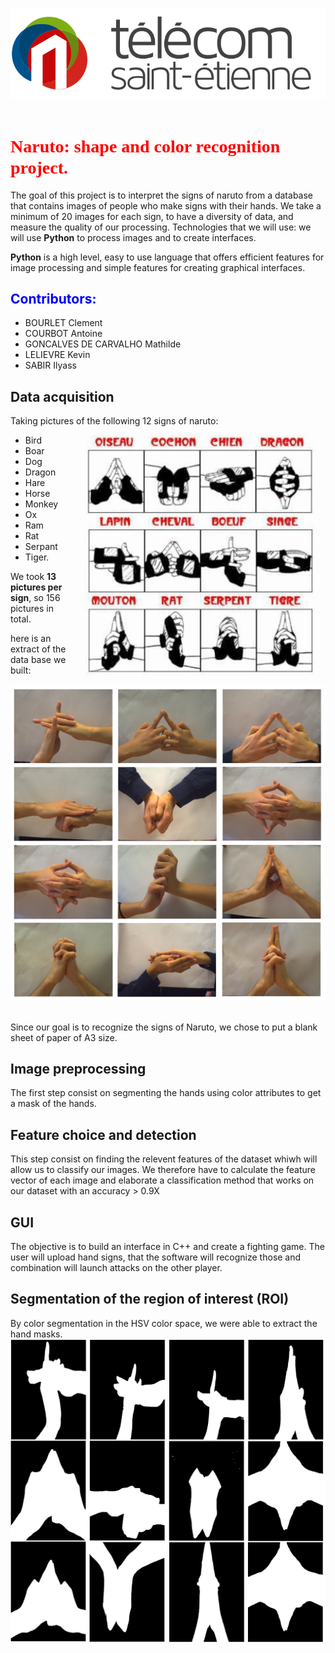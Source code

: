 ![Alt text](https://github.com/CourbotA/Naruto/blob/main/logo.svg)
<img scr="https://github.com/CourbotA/Naruto/blob/main/logo.svg">
# <span style="color:red; font-family: 'Bebas Neue';">Naruto: shape and color recognition project.</span>

The goal of this project is to interpret the signs of naruto from a database that contains images of people who make signs with their hands.
We take a minimum of 20 images for each sign, to have a diversity of data, and measure the quality of our processing.
Technologies that we will use:
we will use **Python** to process images and to create interfaces.

**Python** is a high level, easy to use language that offers efficient features for image processing and simple features for creating graphical interfaces.

##  <span style="color:blue">Contributors:</span>
- BOURLET Clement
- COURBOT Antoine
- GONCALVES DE CARVALHO Mathilde
- LELIEVRE Kevin
- SABIR Ilyass

## Data acquisition
Taking pictures of the following 12 signs of naruto: 
<img align="right" alt="coding" width="400" src="https://github.com/CourbotA/Naruto/blob/main/narutoSignes.jpg">
*  Bird
*  Boar
*  Dog
*  Dragon
*  Hare
*  Horse
*  Monkey
*  Ox
*  Ram
*  Rat
*  Serpant
*  Tiger.

We took **13 pictures per sign**, so 156 pictures in total.

here is an extract of the data base we built: 

![Alt text](https://github.com/CourbotA/Naruto/blob/main/extrait_BDD.png)
<img scr="https://github.com/CourbotA/Naruto/blob/main/extrait_BDD.png">

Since our goal is to recognize the signs of Naruto, we chose to put a blank sheet of paper of A3 size.

## Image preprocessing
The first step consist on segmenting the hands using color attributes to get a mask of the hands.

## Feature choice and detection
This step consist on finding the relevent features of the dataset whiwh will allow us to classify our images.
We therefore have to calculate the feature vector of each image and elaborate a classification method that works on our dataset 
with an accuracy > 0.9X

## GUI
The objective is to build an interface in C++ and create a fighting game.
The user will upload hand signs, that the software will recognize those and combination will launch attacks on the other player.
## Segmentation of the region of interest (**ROI**)
By color segmentation in the HSV color space, we were able to extract the hand masks.
![Alt text](https://github.com/CourbotA/Naruto/blob/main/Extrait_ROI.png)
<img scr="https://github.com/CourbotA/Naruto/blob/main/Extrait_ROI.png">
